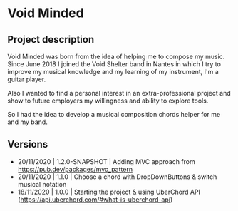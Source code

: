 # Void Minded

## Project description
Void Minded was born from the idea of helping me to compose my music. Since June 2018 I joined
the Void Shelter band in Nantes in which I try to improve my musical knowledge and my learning
of my instrument, I'm a guitar player.

Also I wanted to find a personal interest in an extra-professional project and show to future
employers my willingness and ability to explore tools.

So I had the idea to develop a musical composition chords helper for me and my band.

## Versions
- 20/11/2020 | 1.2.0-SNAPSHOT | Adding MVC approach from https://pub.dev/packages/mvc_pattern
- 20/11/2020 | 1.1.0 | Choose a chord with DropDownButtons & switch musical notation
- 18/11/2020 | 1.0.0 | Starting the project & using UberChord API (https://api.uberchord.com/#what-is-uberchord-api)
